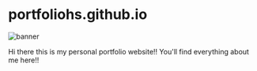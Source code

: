 # portfoliohs.github.io
![banner](https://user-images.githubusercontent.com/90311361/146479224-2d1d6158-0ebc-49d8-bd29-4acb15dc2211.png)

Hi there this is my personal portfolio website!!
You'll find everything about me here!!